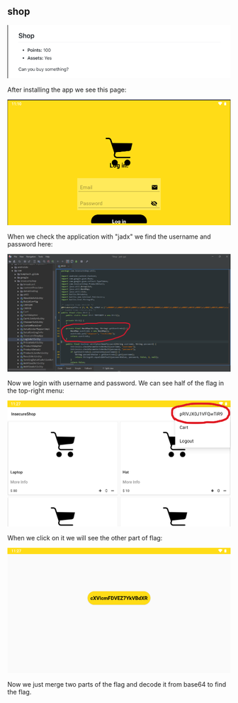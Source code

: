 ## shop

<p align="center">
<img src="challange.png"/>
</p>

After installing the app we see this page:

<p align="center">
<img src="login.png"/>
</p>

When we check the application with "jadx" we find the username and password here:

<p align="center">
<img src="jadx.png"/>
</p>

Now we login with username and password. We can see half of the flag in the top-right menu:

<p align="center">
<img src="secend.png"/>
</p>

When we click on it we will see the other part of flag:

<p align="center">
<img src="first.png"/>
</p>

Now we just merge two parts of the flag and decode it from base64 to find the flag.
